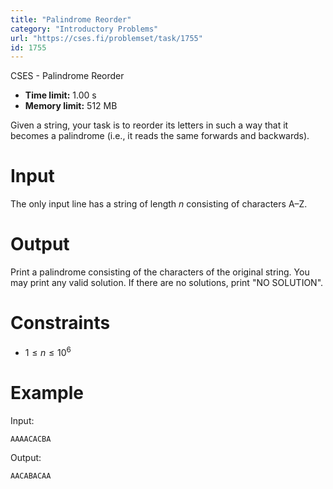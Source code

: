 ```yaml
---
title: "Palindrome Reorder"
category: "Introductory Problems"
url: "https://cses.fi/problemset/task/1755"
id: 1755
---
```


CSES - Palindrome Reorder

  * **Time limit:** 1.00 s
  * **Memory limit:** 512 MB

Given a string, your task is to reorder its letters in such a way that it
becomes a palindrome (i.e., it reads the same forwards and backwards).

# Input

The only input line has a string of length $n$ consisting of characters A–Z.

# Output

Print a palindrome consisting of the characters of the original string. You
may print any valid solution. If there are no solutions, print "NO SOLUTION".

# Constraints

  * $1 \le n \le 10^6$

# Example

Input:

    
    
    AAAACACBA
    

Output:

    
    
    AACABACAA
    


